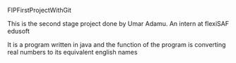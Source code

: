 FIPFirstProjectWithGit

This is the second stage project done by Umar Adamu.
An intern at flexiSAF edusoft

It is a program written in java and the function of the program 
is converting real numbers to its equivalent english names